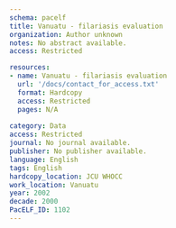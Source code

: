 ```yaml
---
schema: pacelf
title: Vanuatu - filariasis evaluation
organization: Author unknown
notes: No abstract available.
access: Restricted

resources:
- name: Vanuatu - filariasis evaluation
  url: '/docs/contact_for_access.txt'
  format: Hardcopy
  access: Restricted
  pages: N/A
 
category: Data
access: Restricted
journal: No journal available.
publisher: No publisher available. 
language: English 
tags: English 
hardcopy_location: JCU WHOCC
work_location: Vanuatu
year: 2002
decade: 2000
PacELF_ID: 1102
---
```

